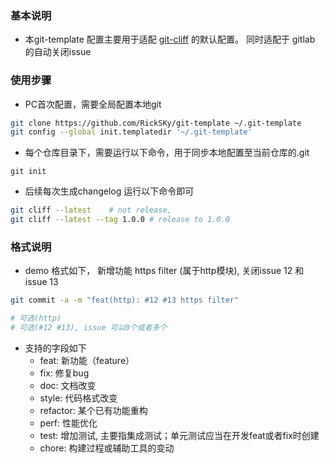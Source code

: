 ### 基本说明
* 本git-template 配置主要用于适配 [git-cliff](https://github.com/orhun/git-cliff) 的默认配置。 同时适配于 gitlab 的自动关闭issue

### 使用步骤
* PC首次配置，需要全局配置本地git
```bash
git clone https://github.com/RickSKy/git-template ~/.git-template
git config --global init.templatedir '~/.git-template'
```
* 每个仓库目录下，需要运行以下命令，用于同步本地配置至当前仓库的.git
```
git init
```
* 后续每次生成changelog 运行以下命令即可
```bash 
git cliff --latest    # not release, 
git cliff --latest --tag 1.0.0 # release to 1.0.0
```

### 格式说明
* demo 格式如下， 新增功能 https filter (属于http模块), 关闭issue 12 和 issue 13
```bash
git commit -a -m "feat(http): #12 #13 https filter"

# 可选(http)
# 可选(#12 #13), issue 可以0个或者多个
```
* 支持的字段如下
  * feat: 新功能（feature）
  * fix: 修复bug
  * doc: 文档改变
  * style: 代码格式改变
  * refactor: 某个已有功能重构
  * perf: 性能优化
  * test: 增加测试, 主要指集成测试；单元测试应当在开发feat或者fix时创建
  * chore: 构建过程或辅助工具的变动



